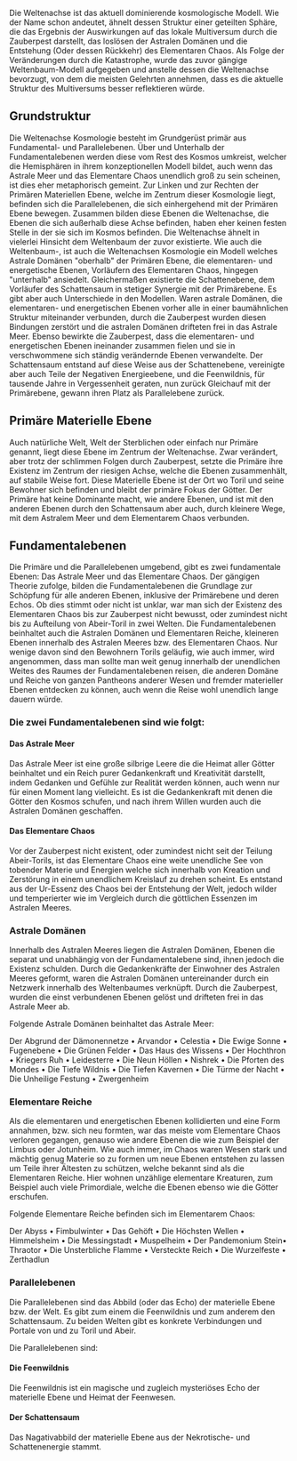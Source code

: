 Die Weltenachse ist das aktuell dominierende kosmologische Modell. Wie der Name schon andeutet, ähnelt dessen Struktur einer geteilten Sphäre, die das Ergebnis der Auswirkungen auf das lokale Multiversum durch die Zauberpest darstellt, das loslösen der Astralen Domänen und die Entstehung (Oder dessen Rückkehr) des Elementaren Chaos. Als Folge der Veränderungen durch die Katastrophe, wurde das zuvor gängige Weltenbaum-Modell aufgegeben und anstelle dessen die Weltenachse bevorzugt, von dem die meisten Gelehrten annehmen, dass es die aktuelle Struktur des Multiversums besser reflektieren würde.

## Grundstruktur 
Die Weltenachse Kosmologie besteht im Grundgerüst primär aus Fundamental- und Parallelebenen. Über und Unterhalb der Fundamentalebenen werden diese vom Rest des Kosmos umkreist, welcher die Hemisphären in ihrem konzeptionellen Modell bildet, auch wenn das Astrale Meer und das Elementare Chaos unendlich groß zu sein scheinen, ist dies eher metaphorisch gemeint. Zur Linken und zur Rechten der Primären Materiellen Ebene, welche im Zentrum dieser Kosmologie liegt, befinden sich die Parallelebenen, die sich einhergehend mit der Primären Ebene bewegen. Zusammen bilden diese Ebenen die Weltenachse, die Ebenen die sich außerhalb diese Achse befinden, haben eher keinen festen Stelle in der sie sich im Kosmos befinden. Die Weltenachse ähnelt in vielerlei Hinsicht dem Weltenbaum der zuvor existierte. Wie auch die Weltenbaum-, ist auch die Weltenachsen Kosmologie ein Modell welches Astrale Domänen "oberhalb" der Primären Ebene, die elementaren- und energetische Ebenen, Vorläufern des Elementaren Chaos, hingegen "unterhalb" ansiedelt. Gleichermaßen existierte die Schattenebene, dem Vorläufer des Schattensaum in stetiger Synergie mit der Primärebene. Es gibt aber auch Unterschiede in den Modellen. Waren astrale Domänen, die elementaren- und energetischen Ebenen vorher alle in einer baumähnlichen Struktur miteinander verbunden, durch die Zauberpest wurden diesen Bindungen zerstört und die astralen Domänen drifteten frei in das Astrale Meer. Ebenso bewirkte die Zauberpest, dass die elementaren- und energetischen Ebenen ineinander zusammen fielen und sie in verschwommene sich ständig verändernde Ebenen verwandelte. Der Schattensaum entstand auf diese Weise aus der Schattenebene, vereinigte aber auch Teile der Negativen Energieebene, und die Feenwildnis, für tausende Jahre in Vergessenheit geraten, nun zurück Gleichauf mit der Primärebene, gewann ihren Platz als Parallelebene zurück.

## Primäre Materielle Ebene
Auch natürliche Welt, Welt der Sterblichen oder einfach nur Primäre genannt, liegt diese Ebene im Zentrum der Weltenachse. Zwar verändert, aber trotz der schlimmen Folgen durch Zauberpest, setzte die Primäre ihre Existenz im Zentrum der riesigen Achse, welche die Ebenen zusammenhält, auf stabile Weise fort. Diese Materielle Ebene ist der Ort wo Toril und seine Bewohner sich befinden und bleibt der primäre Fokus der Götter. Der Primäre hat keine Dominante macht, wie andere Ebenen, und ist mit den anderen Ebenen durch den Schattensaum aber auch, durch kleinere Wege, mit dem Astralem Meer und dem Elementarem Chaos verbunden.

## Fundamentalebenen
Die Primäre und die Parallelebenen umgebend, gibt es zwei fundamentale Ebenen: Das Astrale Meer und das Elementare Chaos. Der gängigen Theorie zufolge, bilden die Fundamentalebenen die Grundlage zur Schöpfung für alle anderen Ebenen, inklusive der Primärebene und deren Echos. Ob dies stimmt oder nicht ist unklar, war man sich der Existenz des Elementaren Chaos bis zur Zauberpest nicht bewusst, oder zumindest nicht bis zu Aufteilung von Abeir-Toril in zwei Welten. Die Fundamentalebenen beinhaltet auch die Astralen Domänen und Elementaren Reiche, kleineren Ebenen innerhalb des Astralen Meeres bzw. des Elementaren Chaos. Nur wenige davon sind den Bewohnern Torils geläufig, wie auch immer, wird angenommen, dass man sollte man weit genug innerhalb der unendlichen Weites des Raumes der Fundamentalebenen reisen, die anderen Domäne und Reiche von ganzen Pantheons anderer Wesen und fremder materieller Ebenen entdecken zu können, auch wenn die Reise wohl unendlich lange dauern würde.

### Die zwei Fundamentalebenen sind wie folgt:

#### Das Astrale Meer

Das Astrale Meer ist eine große silbrige Leere die die Heimat aller Götter beinhaltet und ein Reich purer Gedankenkraft und Kreativität darstellt, indem Gedanken und Gefühle zur Realität werden können, auch wenn nur für einen Moment lang vielleicht. Es ist die Gedankenkraft mit denen die Götter den Kosmos schufen, und nach ihrem Willen wurden auch die Astralen Domänen geschaffen.

#### Das Elementare Chaos

Vor der Zauberpest nicht existent, oder zumindest nicht seit der Teilung Abeir-Torils, ist das Elementare Chaos eine weite unendliche See von tobender Materie und Energien welche sich innerhalb von Kreation und Zerstörung in einem unendlichem Kreislauf zu drehen scheint. Es entstand aus der Ur-Essenz des Chaos bei der Entstehung der Welt, jedoch wilder und temperierter wie im Vergleich durch die göttlichen Essenzen im Astralen Meeres.

### Astrale Domänen
Innerhalb des Astralen Meeres liegen die Astralen Domänen, Ebenen die separat und unabhängig von der Fundamentalebene sind, ihnen jedoch die Existenz schulden. Durch die Gedankenkräfte der Einwohner des Astralen Meeres geformt, waren die Astralen Domänen untereinander durch ein Netzwerk innerhalb des Weltenbaumes verknüpft. Durch die Zauberpest, wurden die einst verbundenen Ebenen gelöst und drifteten frei in das Astrale Meer ab.

Folgende Astrale Domänen beinhaltet das Astrale Meer:

Der Abgrund der Dämonennetze • Arvandor • Celestia • Die Ewige Sonne • Fugenebene • Die Grünen Felder • Das Haus des Wissens • Der Hochthron • Kriegers Ruh • Leidesterre • Die Neun Höllen • Nishrek • Die Pforten des Mondes • Die Tiefe Wildnis • Die Tiefen Kavernen • Die Türme der Nacht • Die Unheilige Festung • Zwergenheim

### Elementare Reiche
Als die elementaren und energetischen Ebenen kollidierten und eine Form annahmen, bzw. sich neu formten, war das meiste vom Elementare Chaos verloren gegangen, genauso wie andere Ebenen die wie zum Beispiel der Limbus oder Jotunheim. Wie auch immer, im Chaos waren Wesen stark und mächtig genug Materie so zu formen um neue Ebenen entstehen zu lassen um Teile ihrer Ältesten zu schützen, welche bekannt sind als die Elementaren Reiche. Hier wohnen unzählige elementare Kreaturen, zum Beispiel auch viele Primordiale, welche die Ebenen ebenso wie die Götter erschufen.

Folgende Elementare Reiche befinden sich im Elementarem Chaos:

Der Abyss • Fimbulwinter • Das Gehöft • Die Höchsten Wellen • Himmelsheim • Die Messingstadt • Muspelheim • Der Pandemonium Stein• Thraotor • Die Unsterbliche Flamme • Versteckte Reich • Die Wurzelfeste • Zerthadlun

### Parallelebenen
Die Parallelebenen sind das Abbild (oder das Echo) der materielle Ebene bzw. der Welt. Es gibt zum einem die Feenwildnis und zum anderem den Schattensaum. Zu beiden Welten gibt es konkrete Verbindungen und Portale von und zu Toril und Abeir.

Die Parallelebenen sind:

#### Die Feenwildnis
Die Feenwildnis ist ein magische und zugleich mysteriöses Echo der materielle Ebene und Heimat der Feenwesen.

#### Der Schattensaum 
Das Nagativabbild der materielle Ebene aus der Nekrotische- und Schattenenergie stammt.
